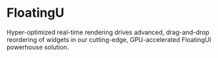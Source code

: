 # FloatingU
Hyper-optimized real-time rendering drives advanced, drag-and-drop reordering of widgets in our cutting-edge, GPU-accelerated FloatingUI powerhouse solution.
